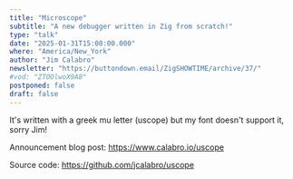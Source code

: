 ```yaml
---
title: "Microscope"
subtitle: "A new debugger written in Zig from scratch!"
type: "talk"
date: "2025-01-31T15:00:00.000"
where: "America/New_York"
author: "Jim Calabro"
newsletter: "https://buttondown.email/ZigSHOWTIME/archive/37/"
#vod: "ZTOOlwoX9A8"
postponed: false
draft: false
---
```


It's written with a greek mu letter (uscope) but my font doesn't support it, sorry Jim!

Announcement blog post: https://www.calabro.io/uscope

Source code: https://github.com/jcalabro/uscope
